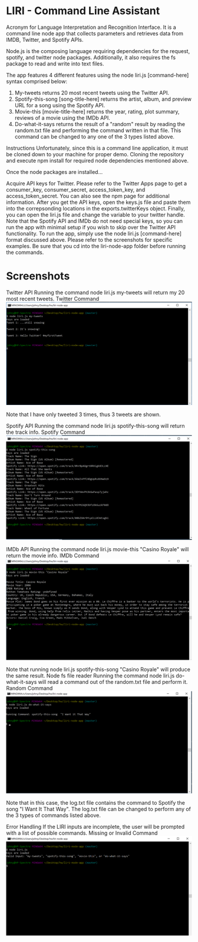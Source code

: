 # LIRI - Command Line Assistant
Acronym for Language Interpretation and Recognition Interface. It is a command line node app that collects parameters and retrieves data from IMDB, Twitter, and Spotify APIs.

Node.js is the composing language requiring dependencies for the request, spotify, and twitter node packages. Additionally, it also requires the fs package to read and write into text files.

The app features 4 different features using the node liri.js [command-here] syntax comprised below:

1. My-tweets returns 20 most recent tweets using the Twitter API.
2. Spotify-this-song [song-title-here] returns the artist, album, and preview URL for a song using the Spotify API.
3. Movie-this [movie-title-here] returns the year, rating, plot summary, reviews of a movie using the IMDb API.
4. Do-what-it-says returns the result of a "random" result by reading the random.txt file and performing the command written in that file. This command can be changed to any one of the 3 types listed above.

Instructions
Unfortunately, since this is a command line application, it must be cloned down to your machine for proper demo. Cloning the repository and execute npm install for required node dependencies mentioned above.

Once the node packages are installed...

Acquire API keys for Twitter. Please refer to the Twitter Apps page to get a consumer_key, consumer_secret, access_token_key, and access_token_secret. You can also see the npm page for additional information.
After you get the API keys, open the keys.js file and paste them into the correpsonding locations in the exports.twitterKeys object.
Finally, you can open the liri.js file and change the variable to your twitter handle.
Note that the Spotify API and IMDb do not need special keys, so you can run the app with minimal setup if you wish to skip over the Twitter API functionality.
To run the app, simply use the node liri.js [command-here] format discussed above. Please refer to the screenshots for specific examples. Be sure that you cd into the liri-node-app folder before running the commands.

# Screenshots
Twitter API
Running the command node liri.js my-tweets will return my 20 most recent tweets. 
Twitter Command
![Twitter Command](/screenshots/twitter.png)

Note that I have only tweeted 3 times, thus 3 tweets are shown.

Spotify API
Running the command node liri.js spotify-this-song will return the track info. 
Spotify Command
![Spotify Command](/screenshots/Spotify.png)

IMDb API
Running the command node liri.js movie-this "Casino Royale" will return the movie info. 
IMDb Command
![IMDb Command](/screenshots/omdb.png) 

Note that running node liri.js spotify-this-song "Casino Royale" will produce the same result.
Node fs file reader
Running the command node liri.js do-what-it-says will read a command out of the random.txt file and perform it. 
Random Command
![Random Command](/screenshots/Do_what_it_says.png)

Note that in this case, the log.txt file contains the command to Spotify the song "I Want It That Way". The log.txt file can be changed to perform any of the 3 types of commands listed above.

Error Handling
If the LIRI inputs are incomplete, the user will be prompted with a list of possible commands. 
Missing or Invalid Command
![Missing Command](/screenshots/error.png)
